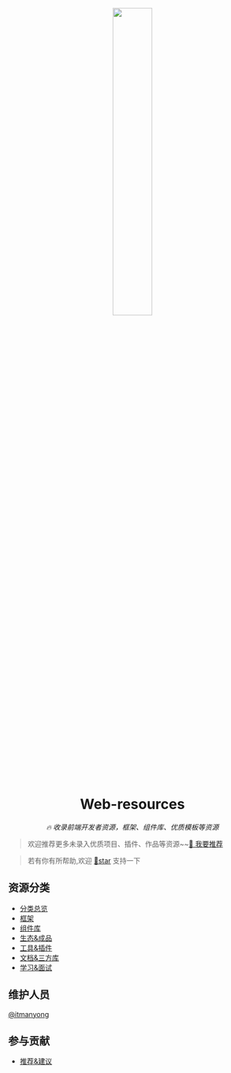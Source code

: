 <p align='center'>
    <a alt='web-resources' href='https://itmanyong.github.io/web-resources/'>
        <img src='https://itmanyong.github.io/web-resources/logo.png' width='40%' />
    </a>
</p>
<h1 align='center'>Web-resources</h1>
<p align='center'><em>🔥 收录前端开发者资源，框架、组件库、优质模板等资源</em></p>


> 欢迎推荐更多未录入优质项目、插件、作品等资源~~[👏 我要推荐](https://github.com/itmanyong/web-resources/issues/new)

> 若有你有所帮助,欢迎 [👏star](https://github.com/itmanyong/web-resources) 支持一下

## 资源分类

-   [分类总览](https://itmanyong.github.io/web-resources/platform/all)
-   [框架](https://itmanyong.github.io/web-resources/platform/framework)
-   [组件库](https://itmanyong.github.io/web-resources/platform/component)
-   [生态&成品](https://itmanyong.github.io/web-resources/platform/ecology)
-   [工具&插件](https://itmanyong.github.io/web-resources/platform/tool)
-   [文档&三方库](https://itmanyong.github.io/web-resources/platform/doc)
-   [学习&面试](https://itmanyong.github.io/web-resources/platform/learn)

## 维护人员

[@itmanyong](https://github.com/itmanyong)

## 参与贡献

-   [推荐&建议](https://github.com/itmanyong/web-resources/issues/new)

